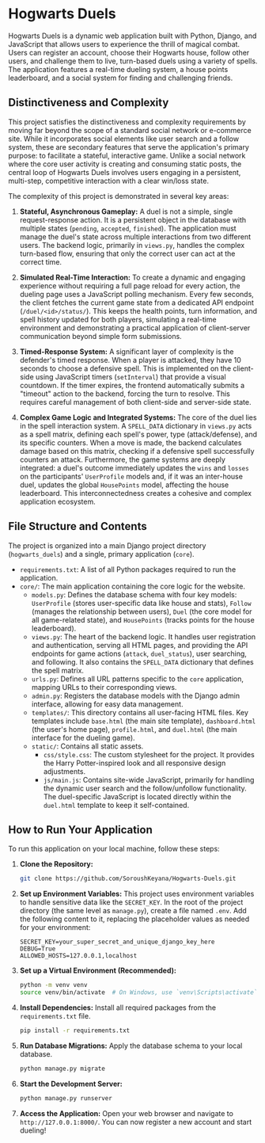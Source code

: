 # Hogwarts Duels

Hogwarts Duels is a dynamic web application built with Python, Django, and JavaScript that allows users to experience the thrill of magical combat. Users can register an account, choose their Hogwarts house, follow other users, and challenge them to live, turn-based duels using a variety of spells. The application features a real-time dueling system, a house points leaderboard, and a social system for finding and challenging friends.

## Distinctiveness and Complexity

This project satisfies the distinctiveness and complexity requirements by moving far beyond the scope of a standard social network or e-commerce site. While it incorporates social elements like user search and a follow system, these are secondary features that serve the application's primary purpose: to facilitate a stateful, interactive game. Unlike a social network where the core user activity is creating and consuming static posts, the central loop of Hogwarts Duels involves users engaging in a persistent, multi-step, competitive interaction with a clear win/loss state.

The complexity of this project is demonstrated in several key areas:

1.  **Stateful, Asynchronous Gameplay:** A duel is not a simple, single request-response action. It is a persistent object in the database with multiple states (`pending`, `accepted`, `finished`). The application must manage the duel's state across multiple interactions from two different users. The backend logic, primarily in `views.py`, handles the complex turn-based flow, ensuring that only the correct user can act at the correct time.

2.  **Simulated Real-Time Interaction:** To create a dynamic and engaging experience without requiring a full page reload for every action, the dueling page uses a JavaScript polling mechanism. Every few seconds, the client fetches the current game state from a dedicated API endpoint (`/duel/<id>/status/`). This keeps the health points, turn information, and spell history updated for both players, simulating a real-time environment and demonstrating a practical application of client-server communication beyond simple form submissions.

3.  **Timed-Response System:** A significant layer of complexity is the defender's timed response. When a player is attacked, they have 10 seconds to choose a defensive spell. This is implemented on the client-side using JavaScript timers (`setInterval`) that provide a visual countdown. If the timer expires, the frontend automatically submits a "timeout" action to the backend, forcing the turn to resolve. This requires careful management of both client-side and server-side state.

4.  **Complex Game Logic and Integrated Systems:** The core of the duel lies in the spell interaction system. A `SPELL_DATA` dictionary in `views.py` acts as a spell matrix, defining each spell's power, type (attack/defense), and its specific counters. When a move is made, the backend calculates damage based on this matrix, checking if a defensive spell successfully counters an attack. Furthermore, the game systems are deeply integrated: a duel's outcome immediately updates the `wins` and `losses` on the participants' `UserProfile` models and, if it was an inter-house duel, updates the global `HousePoints` model, affecting the house leaderboard. This interconnectedness creates a cohesive and complex application ecosystem.

## File Structure and Contents

The project is organized into a main Django project directory (`hogwarts_duels`) and a single, primary application (`core`).

*   `requirements.txt`: A list of all Python packages required to run the application.
*   `core/`: The main application containing the core logic for the website.
    *   `models.py`: Defines the database schema with four key models: `UserProfile` (stores user-specific data like house and stats), `Follow` (manages the relationship between users), `Duel` (the core model for all game-related state), and `HousePoints` (tracks points for the house leaderboard).
    *   `views.py`: The heart of the backend logic. It handles user registration and authentication, serving all HTML pages, and providing the API endpoints for game actions (`attack`, `duel_status`), user searching, and following. It also contains the `SPELL_DATA` dictionary that defines the spell matrix.
    *   `urls.py`: Defines all URL patterns specific to the `core` application, mapping URLs to their corresponding views.
    *   `admin.py`: Registers the database models with the Django admin interface, allowing for easy data management.
    *   `templates/`: This directory contains all user-facing HTML files. Key templates include `base.html` (the main site template), `dashboard.html` (the user's home page), `profile.html`, and `duel.html` (the main interface for the dueling game).
    *   `static/`: Contains all static assets.
        *   `css/style.css`: The custom stylesheet for the project. It provides the Harry Potter-inspired look and all responsive design adjustments.
        *   `js/main.js`: Contains site-wide JavaScript, primarily for handling the dynamic user search and the follow/unfollow functionality. The duel-specific JavaScript is located directly within the `duel.html` template to keep it self-contained.

## How to Run Your Application

To run this application on your local machine, follow these steps:

1.  **Clone the Repository:**
    ```bash
    git clone https://github.com/SoroushKeyana/Hogwarts-Duels.git
    ```

2.  **Set up Environment Variables:**
    This project uses environment variables to handle sensitive data like the `SECRET_KEY`. In the root of the project directory (the same level as `manage.py`), create a file named `.env`. Add the following content to it, replacing the placeholder values as needed for your environment:
    ```
    SECRET_KEY=your_super_secret_and_unique_django_key_here
    DEBUG=True
    ALLOWED_HOSTS=127.0.0.1,localhost
    ```

3.  **Set up a Virtual Environment (Recommended):**
    ```bash
    python -m venv venv
    source venv/bin/activate  # On Windows, use `venv\Scripts\activate`
    ```

4.  **Install Dependencies:**
    Install all required packages from the `requirements.txt` file.
    ```bash
    pip install -r requirements.txt
    ```

5.  **Run Database Migrations:**
    Apply the database schema to your local database.
    ```bash
    python manage.py migrate
    ```

6.  **Start the Development Server:**
    ```bash
    python manage.py runserver
    ```

7.  **Access the Application:**
    Open your web browser and navigate to `http://127.0.0.1:8000/`. You can now register a new account and start dueling!

